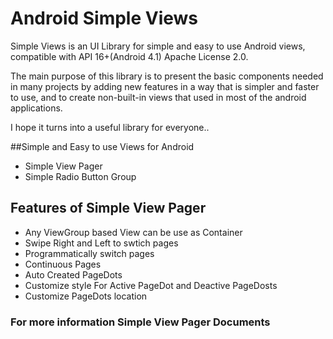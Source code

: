 
# Android Simple Views

Simple Views is an UI Library for simple and easy to use Android views,
compatible with API 16+(Android 4.1) Apache License 2.0.

The main purpose of this library is to present the basic components needed in many projects by adding new features in a way that is simpler and faster to use, and to create non-built-in views that used in most of the android applications.

I hope it turns into a useful library for everyone..

##Simple and Easy to use Views for Android

 - Simple View Pager
 - Simple Radio Button Group


## Features of Simple View Pager

 - Any ViewGroup based View can be use as Container
 - Swipe Right and Left to swtich pages
 - Programmatically switch pages
 - Continuous Pages
 - Auto Created PageDots
 - Customize style For Active PageDot and Deactive PageDosts
 - Customize PageDots location
 

 ### For more information Simple View Pager Documents


